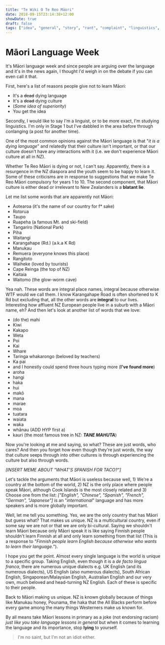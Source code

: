 ```yaml
---
title: "Te Wiki O Te Reo Māori"
date: 2018-09-15T23:14:38+12:00
showDate: true
draft: false
tags: ["idea", "general", "story", "rant", "complaint", "linguistics", "society", "life"]
---
```


# Māori Language Week

It's Māori language week and since people are arguing over the language and it's in the news again, I thought I'd weigh in on the debate if you can even call it that.

First, here's a list of reasons people give not to learn Māori:

- It's a ~~dead~~ dying language
- It's a ~~dead~~ dying culture
- (_Some idea of superiority_)
- You get the idea

Secondly, I would like to say I'm a linguist, or to be more exact, I'm studying linguistics. I'm only in Stage 1 but I've dabbled in the area before through conlanging (a post for another time).

One of the most common opinions against the Māori language is that "_it is a dying language_" and relatedly that their culture isn't important, or that our culture doesn't have any interactions with it (i.e. we don't experience Māori culture at all in NZ).

Whether Te Reo Māori is dying or not, I can't say. Apparently, there is a resurgence in the NZ diaspora and the youth seem to be happy to learn it. Some of these criticisms are in response to suggestions that we make Te Reo Māori compulsory for years 1 to 10. The second component, that Māori culture is either dead or irrelevant to New Zealanders is a __blatant lie__.

Let me list some words that are apparently not Māori:

- Aotearoa (it's the name of our country for f* sake)
- Rotorua
- Taupo
- Ruapeha (a famous Mt. and ski-field)
- Tangariro (National Park)
- Piha
- Waitangi
- Karangahape (Rd.) (a.k.a K Rd)
- Manukau
- Remuera (everyone knows this place)
- Rangitoto
- Waiheke (loved by tourists)
- Cape Reinga (the top of NZ)
- Kaitaia
- Waitomo (the glow-worm cave)

Yea nah. These words are integral place names, integral because otherwise WTF would we call them. I know Karangahape Road is often shortened to K Rd but excluding that, all the other words are __integral__ to our lives. Interesting how affluent NZ European people live in a suburb with a Māori name, eh? And then let's look at another list of words that we love:

- (do the) mahi
- Kiwi
- Kakapo
- Weta
- Poi
- Kai
- Whare
- Taringa whakarongo (beloved by teachers)
- Ka pai
- and I honestly could spend three hours typing more (__I've found more__)
- aroha
- hangi
- haka
- hui
- makō
- mana
- marae
- moa
- tuatara
- waiata
- waka
- whānau (ADD HYP first a)
- kauri (the most famous tree in NZ: ___TANE MAHUTA___)

Now you're looking at me and saying, so what? These are just words, who cares? And then you forget how even though they're just words, the way that culture seeps through into other cultures is through experiencing the culture but also through words.

_[INSERT MEME ABOUT "WHAT'S SPANISH FOR TACO?"]_

Let's tackle the arguments that Māori is useless because well, 1) We're a country at the bottom of the world, 2) NZ is the only place where people speak Māori, although Cook Islands is the most closely related and 3) Choose one from the list: _["English", "Chinese", "Spanish", "French", "German", "Japanese"]_ is an "_international_" language and has more speakers and is more globally important.

Well, let me tell you something. Yes, we are the only country that has Māori but guess what? That makes us unique. NZ is a multicultural country, even if some say we are not or that we are only bi-cultural. Saying we shouldn't learn Māori because only Māori speak it is like saying Finnish people shouldn't learn Finnish at all and only learn something from that list (This is a response to "_Finnish people learn English because otherwise who wants to learn their language._").

I hope you get the point. Almost every single language is the world is unique to a specific group. Taking English, even though it is a _de facto lingua franca_, there are numerous unique dialects e.g. UK English (and its numerous dialects), US English (also numerous dialects), South African English, Singaporean/Malaysian English, Australian English and our very own, much beloved and head-turning NZ English. Each of these is specific to their people.

Back to Māori making us unique. NZ is known globally because of things like Manukau honey, Pounama, the haka that the All Blacks perform before every game among the many things Westerners make us known for.

By all means take Māori lessons in primary as a joke (not endorsing racism) _just like you take language lessons in general_ but when it comes to learning the language and its importance, stop __lying__ to yourself.

> I'm no saint, but I'm not an idiot either.
